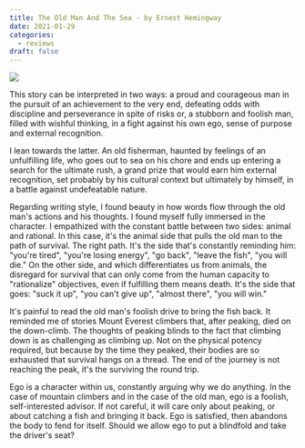 ```yaml
---
title: The Old Man And The Sea - by Ernest Hemingway
date: 2021-01-29
categories:
  - reviews
draft: false
---
```


![](https://i.gr-assets.com/images/S/compressed.photo.goodreads.com/books/1398271318l/61130.jpg)

This story can be interpreted in two ways: a proud and courageous man in the pursuit of an achievement to the very end, defeating odds with discipline and perseverance in spite of risks or, a stubborn and foolish man, filled with wishful thinking, in a fight against his own ego, sense of purpose and external recognition.

I lean towards the latter. An old fisherman, haunted by feelings of an unfulfilling life, who goes out to sea on his chore and ends up entering a search for the ultimate rush, a grand prize that would earn him external recognition, set probably by his cultural context but ultimately by himself, in a battle against undefeatable nature.

Regarding writing style, I found beauty in how words flow through the old man's actions and his thoughts. I found myself fully immersed in the character. I empathized with the constant battle between two sides: animal and rational. In this case, it's the animal side that pulls the old man to the path of survival. The right path. It's the side that's constantly reminding him: "you're tired", "you're losing energy", "go back", "leave the fish", "you will die." On the other side, and which differentiates us from animals, the disregard for survival that can only come from the human capacity to "rationalize" objectives, even if fulfilling them means death. It's the side that goes: "suck it up", "you can't give up", "almost there", "you will win."

It's painful to read the old man's foolish drive to bring the fish back. It reminded me of stories Mount Everest climbers that, after peaking, died on the down-climb. The thoughts of peaking blinds to the fact that climbing down is as challenging as climbing up. Not on the physical potency required, but because by the time they peaked, their bodies are so exhausted that survival hangs on a thread. The end of the journey is not reaching the peak, it's the surviving the round trip.

Ego is a character within us, constantly arguing why we do anything. In the case of mountain climbers and in the case of the old man, ego is a foolish, self-interested advisor. If not careful, it will care only about peaking, or about catching a fish and bringing it back. Ego is satisfied, then abandons the body to fend for itself. Should we allow ego to put a blindfold and take the driver's seat?
